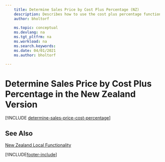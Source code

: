 ```yaml
---
    title: Determine Sales Price by Cost Plus Percentage (NZ)
    description: Describes how to use the cost plus percentage function to set a sales price based on the cost of an item.
    author: bholtorf
    
    ms.topic: conceptual
    ms.devlang: na
    ms.tgt_pltfrm: na
    ms.workload: na
    ms.search.keywords:
    ms.date: 04/01/2021
    ms.author: bholtorf

---
```

# Determine Sales Price by Cost Plus Percentage in the New Zealand Version

[!INCLUDE [determine-sales-price-cost-percentage](../includes/AUNZ/determine-sales-price-cost-percentage.md)]

## See Also

[New Zealand Local Functionality](new-zealand-local-functionality.md)


[!INCLUDE[footer-include](../../includes/footer-banner.md)]